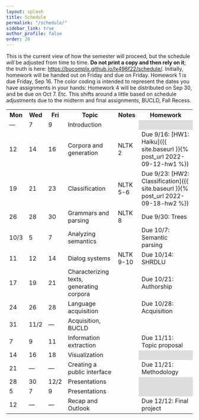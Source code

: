 ```yaml
---
layout: splash
title: Schedule
permalink: "/schedule/"
sidebar_link: true
author_profile: false
order: 20
---
```


This is the current view of how the semester will proceed, but the schedule *will* be adjusted from time to time.
**Do not print a copy and then rely on it**; the truth is here:
<https://bucomplx.github.io/lx496f22/schedule/>.
Initially, homework will be handed out on Friday and due on Friday.
Homework 1 is due Friday, Sep 16.
The color coding is intended to represent the dates you have
assignments in your hands: Homework 4 will be distributed on Sep 30,
and be due on Oct 7.  Etc.
This shifts around a little based on schedule adjustments due
to the midterm and final assignments, BUCLD, Fall Recess.

<table>
<tr>
<th>Mon</th>
<th>Wed</th>
<th>Fri</th>
<th>Topic</th>
<th>Notes</th>
<th>Homework</th>
</tr>
<tr>
<td colspan="1" class="schednote">&mdash;</td>
<td colspan="1" >7</td>
<td colspan="1" class="schedodd">9</td>
<td>Introduction</td>
<td rowspan="1" markdown="1">

</td>
<td style="background-color: #ddd"></td></tr>
<tr>
<td colspan="1" class="schedodd">12</td>
<td colspan="1" class="schedodd">14</td>
<td colspan="1" class="schedeven">16</td>
<td>Corpora and generation</td>
<td rowspan="1" markdown="1">
NLTK 2
</td>
<td rowspan="1" markdown="1" class="schedodd">
Due 9/16:
[HW1: Haiku]({{ site.baseurl }}{% post_url 2022-09-12-hw1 %})
</td>
</tr>
<tr>
<td colspan="1" class="schedeven">19</td>
<td colspan="1" class="schedeven">21</td>
<td colspan="1" class="schedodd">23</td>
<td>Classification</td>
<td rowspan="1" markdown="1">
NLTK 5-6
</td>
<td rowspan="1" markdown="1" class="schedeven">
Due 9/23:
[HW2: Classification]({{ site.baseurl }}{% post_url 2022-09-18-hw2 %})
</td>
</tr>
<tr>
<td colspan="1" class="schedodd">26</td>
<td colspan="1" class="schedodd">28</td>
<td colspan="1" class="schedeven">30</td>
<td>Grammars and parsing</td>
<td rowspan="1" markdown="1">
NLTK 8
</td>
<td rowspan="1" markdown="1" class="schedodd">
Due 9/30:
Trees
</td>
</tr>
<tr>
<td colspan="1" class="schedeven">10/3</td>
<td colspan="1" class="schedeven">5</td>
<td colspan="1" class="schedodd">7</td>
<td>Analyzing semantics</td>
<td rowspan="1" markdown="1">

</td>
<td rowspan="1" markdown="1" class="schedeven">
Due 10/7:
Semantic parsing
</td>
</tr>
<tr>
<td colspan="1" class="schedrevnote">11</td>
<td colspan="1" class="schedodd">12</td>
<td colspan="1" class="schedeven">14</td>
<td>Dialog systems</td>
<td rowspan="1" markdown="1">
NLTK 9-10
</td>
<td rowspan="1" markdown="1" class="schedodd">
Due 10/14:
SHRDLU
</td>
</tr>
<tr>
<td colspan="1" class="schedeven">17</td>
<td colspan="1" class="schedeven">19</td>
<td colspan="1" class="schedodd">21</td>
<td>
Characterizing texts, generating corpora
</td>
<td rowspan="1" markdown="1">

</td>
<td rowspan="1" markdown="1" class="schedeven">
Due 10/21:
Authorship
</td>
</tr>
<tr>
<td colspan="1" class="schedodd">24</td>
<td colspan="1" class="schedodd">26</td>
<td colspan="1" class="schedeven">28</td>
<td>
Language acquisition
</td>
<td rowspan="1" markdown="1">

</td>
<td rowspan="1" markdown="1" class="schedodd">
Due 10/28:
Acquisition
</td>
</tr>
<tr>
<td colspan="1" class="schedeven">31</td>
<td colspan="1" class="schedeven">11/2</td>
<td colspan="1" class="schednote">&mdash;</td>
<td>Acquisition, BUCLD</td>
<td rowspan="1" markdown="1">
</td>
<td rowspan="1" markdown="1" class="schedeven">
</td>
</tr>
<tr>
<td colspan="1">7</td>
<td colspan="1">9</td>
<td colspan="1">11</td>
<td>
Information extraction
</td>
<td rowspan="1" markdown="1">

</td>
<td rowspan="1" markdown="1" class="schednote">
Due 11/11:
Topic proposal
</td>
</tr>
<tr>
<td colspan="1">14</td>
<td colspan="1">16</td>
<td colspan="1">18</td>
<td>Visualization</td>
<td rowspan="1" markdown="1">

</td>
<td style="background-color: #ddd"></td>
</tr>
<tr>
<td colspan="1">21</td>
<td colspan="1" class="schednote">&mdash;</td>
<td colspan="1" class="schednote">&mdash;</td>
<td>Creating a public interface</td>
<td rowspan="1" markdown="1">

</td>
<td rowspan="1" markdown="1" class="schednote">
Due 11/21:
Methodology
</td>

</tr>
<tr>
<td colspan="1">28</td>
<td colspan="1">30</td>
<td colspan="1">12/2</td>
<td>Presentations</td>
<td rowspan="1" markdown="1">

</td>
<td style="background-color: #ddd"></td>
</tr>
<tr>
<td colspan="1">5</td>
<td colspan="1">7</td>
<td colspan="1">9</td>
<td>Presentations</td>
<td rowspan="1" markdown="1">

</td>
<td style="background-color: #ddd"></td>
</tr>
<tr>
<td>12</td>
<td colspan="1" class="schednote">&mdash;</td>
<td colspan="1" class="schednote">&mdash;</td>
<td>Recap and Outlook</td>
<td rowspan="1" markdown="1">

</td>
<td rowspan="1" markdown="1" class="schednote">
Due 12/12:
Final project
</td>
</tr>
</table>
